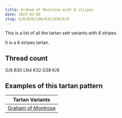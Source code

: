 ```yaml
---
title: Graham of Montrose with 6 stripes
date: 2023-02-05
slug: G/8/B30/LN4/K32/G38/K/8
---
```

This is a list of all the tartan sett variants with 6 stripes.

It is a 6 stripes tartan.


## Thread count
G/8 B30 LN4 K32 G38 K/8

## Examples of this tartan pattern

| Tartan Variants |
|---------------|
| [Graham of Montrose](/variants/g/8/b30/ln4/k32/g38/k/8-b304080-g008000-k000000-lne0e0e0)||
